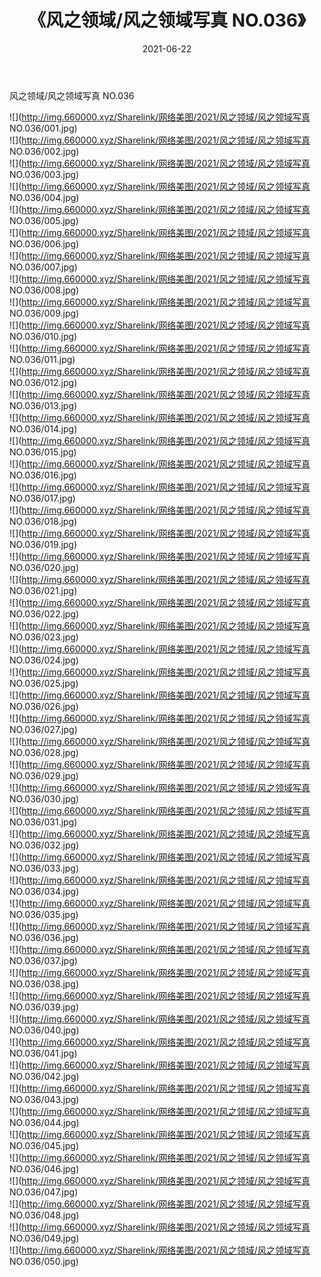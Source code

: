 ﻿---
layout: post
title:  《风之领域/风之领域写真 NO.036》
date:   2021-06-22
img: http://img.660000.xyz/Sharelink/网络美图/2021/风之领域/风之领域写真 NO.036/000.jpg
categories: [美女, 清纯, 唯美]
---

风之领域/风之领域写真 NO.036

 ![](http://img.660000.xyz/Sharelink/网络美图/2021/风之领域/风之领域写真 NO.036/001.jpg) <br>![](http://img.660000.xyz/Sharelink/网络美图/2021/风之领域/风之领域写真 NO.036/002.jpg) <br>![](http://img.660000.xyz/Sharelink/网络美图/2021/风之领域/风之领域写真 NO.036/003.jpg) <br>![](http://img.660000.xyz/Sharelink/网络美图/2021/风之领域/风之领域写真 NO.036/004.jpg) <br>![](http://img.660000.xyz/Sharelink/网络美图/2021/风之领域/风之领域写真 NO.036/005.jpg) <br>![](http://img.660000.xyz/Sharelink/网络美图/2021/风之领域/风之领域写真 NO.036/006.jpg) <br>![](http://img.660000.xyz/Sharelink/网络美图/2021/风之领域/风之领域写真 NO.036/007.jpg) <br>![](http://img.660000.xyz/Sharelink/网络美图/2021/风之领域/风之领域写真 NO.036/008.jpg) <br>![](http://img.660000.xyz/Sharelink/网络美图/2021/风之领域/风之领域写真 NO.036/009.jpg) <br>![](http://img.660000.xyz/Sharelink/网络美图/2021/风之领域/风之领域写真 NO.036/010.jpg) <br>![](http://img.660000.xyz/Sharelink/网络美图/2021/风之领域/风之领域写真 NO.036/011.jpg) <br>![](http://img.660000.xyz/Sharelink/网络美图/2021/风之领域/风之领域写真 NO.036/012.jpg) <br>![](http://img.660000.xyz/Sharelink/网络美图/2021/风之领域/风之领域写真 NO.036/013.jpg) <br>![](http://img.660000.xyz/Sharelink/网络美图/2021/风之领域/风之领域写真 NO.036/014.jpg) <br>![](http://img.660000.xyz/Sharelink/网络美图/2021/风之领域/风之领域写真 NO.036/015.jpg) <br>![](http://img.660000.xyz/Sharelink/网络美图/2021/风之领域/风之领域写真 NO.036/016.jpg) <br>![](http://img.660000.xyz/Sharelink/网络美图/2021/风之领域/风之领域写真 NO.036/017.jpg) <br>![](http://img.660000.xyz/Sharelink/网络美图/2021/风之领域/风之领域写真 NO.036/018.jpg) <br>![](http://img.660000.xyz/Sharelink/网络美图/2021/风之领域/风之领域写真 NO.036/019.jpg) <br>![](http://img.660000.xyz/Sharelink/网络美图/2021/风之领域/风之领域写真 NO.036/020.jpg) <br>![](http://img.660000.xyz/Sharelink/网络美图/2021/风之领域/风之领域写真 NO.036/021.jpg) <br>![](http://img.660000.xyz/Sharelink/网络美图/2021/风之领域/风之领域写真 NO.036/022.jpg) <br>![](http://img.660000.xyz/Sharelink/网络美图/2021/风之领域/风之领域写真 NO.036/023.jpg) <br>![](http://img.660000.xyz/Sharelink/网络美图/2021/风之领域/风之领域写真 NO.036/024.jpg) <br>![](http://img.660000.xyz/Sharelink/网络美图/2021/风之领域/风之领域写真 NO.036/025.jpg) <br>![](http://img.660000.xyz/Sharelink/网络美图/2021/风之领域/风之领域写真 NO.036/026.jpg) <br>![](http://img.660000.xyz/Sharelink/网络美图/2021/风之领域/风之领域写真 NO.036/027.jpg) <br>![](http://img.660000.xyz/Sharelink/网络美图/2021/风之领域/风之领域写真 NO.036/028.jpg) <br>![](http://img.660000.xyz/Sharelink/网络美图/2021/风之领域/风之领域写真 NO.036/029.jpg) <br>![](http://img.660000.xyz/Sharelink/网络美图/2021/风之领域/风之领域写真 NO.036/030.jpg) <br>![](http://img.660000.xyz/Sharelink/网络美图/2021/风之领域/风之领域写真 NO.036/031.jpg) <br>![](http://img.660000.xyz/Sharelink/网络美图/2021/风之领域/风之领域写真 NO.036/032.jpg) <br>![](http://img.660000.xyz/Sharelink/网络美图/2021/风之领域/风之领域写真 NO.036/033.jpg) <br>![](http://img.660000.xyz/Sharelink/网络美图/2021/风之领域/风之领域写真 NO.036/034.jpg) <br>![](http://img.660000.xyz/Sharelink/网络美图/2021/风之领域/风之领域写真 NO.036/035.jpg) <br>![](http://img.660000.xyz/Sharelink/网络美图/2021/风之领域/风之领域写真 NO.036/036.jpg) <br>![](http://img.660000.xyz/Sharelink/网络美图/2021/风之领域/风之领域写真 NO.036/037.jpg) <br>![](http://img.660000.xyz/Sharelink/网络美图/2021/风之领域/风之领域写真 NO.036/038.jpg) <br>![](http://img.660000.xyz/Sharelink/网络美图/2021/风之领域/风之领域写真 NO.036/039.jpg) <br>![](http://img.660000.xyz/Sharelink/网络美图/2021/风之领域/风之领域写真 NO.036/040.jpg) <br>![](http://img.660000.xyz/Sharelink/网络美图/2021/风之领域/风之领域写真 NO.036/041.jpg) <br>![](http://img.660000.xyz/Sharelink/网络美图/2021/风之领域/风之领域写真 NO.036/042.jpg) <br>![](http://img.660000.xyz/Sharelink/网络美图/2021/风之领域/风之领域写真 NO.036/043.jpg) <br>![](http://img.660000.xyz/Sharelink/网络美图/2021/风之领域/风之领域写真 NO.036/044.jpg) <br>![](http://img.660000.xyz/Sharelink/网络美图/2021/风之领域/风之领域写真 NO.036/045.jpg) <br>![](http://img.660000.xyz/Sharelink/网络美图/2021/风之领域/风之领域写真 NO.036/046.jpg) <br>![](http://img.660000.xyz/Sharelink/网络美图/2021/风之领域/风之领域写真 NO.036/047.jpg) <br>![](http://img.660000.xyz/Sharelink/网络美图/2021/风之领域/风之领域写真 NO.036/048.jpg) <br>![](http://img.660000.xyz/Sharelink/网络美图/2021/风之领域/风之领域写真 NO.036/049.jpg) <br>![](http://img.660000.xyz/Sharelink/网络美图/2021/风之领域/风之领域写真 NO.036/050.jpg) <br>